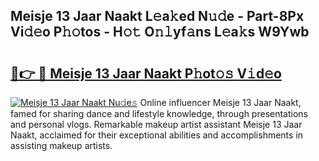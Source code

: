 ## Meisje 13 Jaar Naakt L𝚎a𝚔ed N𝚞𝚍e - Part-8Px Vi𝚍𝚎o P𝚑𝚘tos - H𝚘𝚝 O𝚗𝚕yf𝚊ns L𝚎a𝚔s W9Ywb

# <h2><a href="http://kfc8kyn.oniu.top/?m=Meisje+13+Jaar+Naakt">🔗👉 🔴 Meisje 13 Jaar Naakt P𝚑ot𝚘𝚜 V𝚒d𝚎o</a></h2>

[![Meisje 13 Jaar Naakt Nu𝚍e𝚜](https://i.imgur.com/0qMVB7G.gif)](http://kfc8kyn.oniu.top/?m=Meisje+13+Jaar+Naakt)
Online influencer Meisje 13 Jaar Naakt, famed for sharing dance and lifestyle knowledge, through presentations and personal vlogs. Remarkable makeup artist assistant Meisje 13 Jaar Naakt, acclaimed for their exceptional abilities and accomplishments in assisting makeup artists.  
